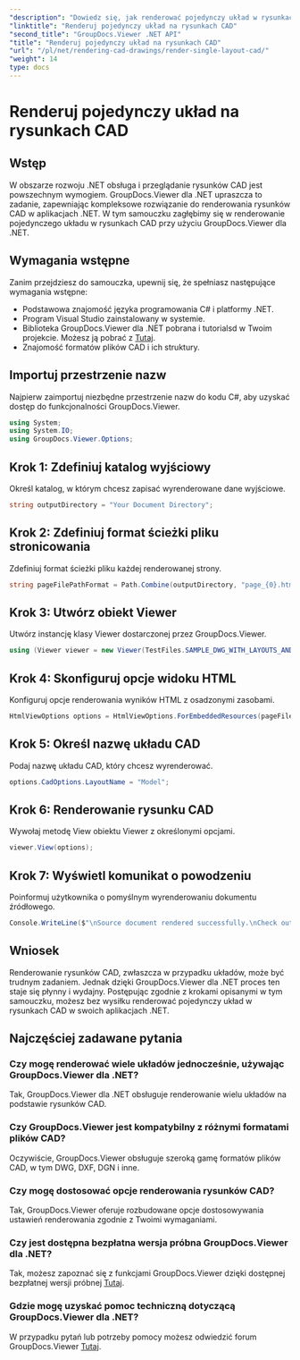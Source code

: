 ```yaml
---
"description": "Dowiedz się, jak renderować pojedynczy układ w rysunkach CAD za pomocą GroupDocs.Viewer dla .NET. Proste kroki dla bezproblemowej integracji w aplikacjach .NET."
"linktitle": "Renderuj pojedynczy układ na rysunkach CAD"
"second_title": "GroupDocs.Viewer .NET API"
"title": "Renderuj pojedynczy układ na rysunkach CAD"
"url": "/pl/net/rendering-cad-drawings/render-single-layout-cad/"
"weight": 14
type: docs
---
```

# Renderuj pojedynczy układ na rysunkach CAD

## Wstęp
W obszarze rozwoju .NET obsługa i przeglądanie rysunków CAD jest powszechnym wymogiem. GroupDocs.Viewer dla .NET upraszcza to zadanie, zapewniając kompleksowe rozwiązanie do renderowania rysunków CAD w aplikacjach .NET. W tym samouczku zagłębimy się w renderowanie pojedynczego układu w rysunkach CAD przy użyciu GroupDocs.Viewer dla .NET.
## Wymagania wstępne
Zanim przejdziesz do samouczka, upewnij się, że spełniasz następujące wymagania wstępne:
- Podstawowa znajomość języka programowania C# i platformy .NET.
- Program Visual Studio zainstalowany w systemie.
- Biblioteka GroupDocs.Viewer dla .NET pobrana i tutorialsd w Twoim projekcie. Możesz ją pobrać z [Tutaj](https://releases.groupdocs.com/viewer/net/).
- Znajomość formatów plików CAD i ich struktury.

## Importuj przestrzenie nazw
Najpierw zaimportuj niezbędne przestrzenie nazw do kodu C#, aby uzyskać dostęp do funkcjonalności GroupDocs.Viewer.

```csharp
using System;
using System.IO;
using GroupDocs.Viewer.Options;
```

## Krok 1: Zdefiniuj katalog wyjściowy
Określ katalog, w którym chcesz zapisać wyrenderowane dane wyjściowe.
```csharp
string outputDirectory = "Your Document Directory";
```
## Krok 2: Zdefiniuj format ścieżki pliku stronicowania
Zdefiniuj format ścieżki pliku każdej renderowanej strony.
```csharp
string pageFilePathFormat = Path.Combine(outputDirectory, "page_{0}.html");
```
## Krok 3: Utwórz obiekt Viewer
Utwórz instancję klasy Viewer dostarczonej przez GroupDocs.Viewer.
```csharp
using (Viewer viewer = new Viewer(TestFiles.SAMPLE_DWG_WITH_LAYOUTS_AND_LAYERS))
```
## Krok 4: Skonfiguruj opcje widoku HTML
Konfiguruj opcje renderowania wyników HTML z osadzonymi zasobami.
```csharp
HtmlViewOptions options = HtmlViewOptions.ForEmbeddedResources(pageFilePathFormat);
```
## Krok 5: Określ nazwę układu CAD
Podaj nazwę układu CAD, który chcesz wyrenderować.
```csharp
options.CadOptions.LayoutName = "Model";
```
## Krok 6: Renderowanie rysunku CAD
Wywołaj metodę View obiektu Viewer z określonymi opcjami.
```csharp
viewer.View(options);
```
## Krok 7: Wyświetl komunikat o powodzeniu
Poinformuj użytkownika o pomyślnym wyrenderowaniu dokumentu źródłowego.
```csharp
Console.WriteLine($"\nSource document rendered successfully.\nCheck output in {outputDirectory}.");
```

## Wniosek
Renderowanie rysunków CAD, zwłaszcza w przypadku układów, może być trudnym zadaniem. Jednak dzięki GroupDocs.Viewer dla .NET proces ten staje się płynny i wydajny. Postępując zgodnie z krokami opisanymi w tym samouczku, możesz bez wysiłku renderować pojedynczy układ w rysunkach CAD w swoich aplikacjach .NET.
## Najczęściej zadawane pytania
### Czy mogę renderować wiele układów jednocześnie, używając GroupDocs.Viewer dla .NET?
Tak, GroupDocs.Viewer dla .NET obsługuje renderowanie wielu układów na podstawie rysunków CAD.
### Czy GroupDocs.Viewer jest kompatybilny z różnymi formatami plików CAD?
Oczywiście, GroupDocs.Viewer obsługuje szeroką gamę formatów plików CAD, w tym DWG, DXF, DGN i inne.
### Czy mogę dostosować opcje renderowania rysunków CAD?
Tak, GroupDocs.Viewer oferuje rozbudowane opcje dostosowywania ustawień renderowania zgodnie z Twoimi wymaganiami.
### Czy jest dostępna bezpłatna wersja próbna GroupDocs.Viewer dla .NET?
Tak, możesz zapoznać się z funkcjami GroupDocs.Viewer dzięki dostępnej bezpłatnej wersji próbnej [Tutaj](https://releases.groupdocs.com/).
### Gdzie mogę uzyskać pomoc techniczną dotyczącą GroupDocs.Viewer dla .NET?
W przypadku pytań lub potrzeby pomocy możesz odwiedzić forum GroupDocs.Viewer [Tutaj](https://forum.groupdocs.com/c/viewer/9).